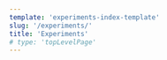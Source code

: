 ```yaml
---
template: 'experiments-index-template'
slug: '/experiments/'
title: 'Experiments'
# type: 'topLevelPage'
---
```

